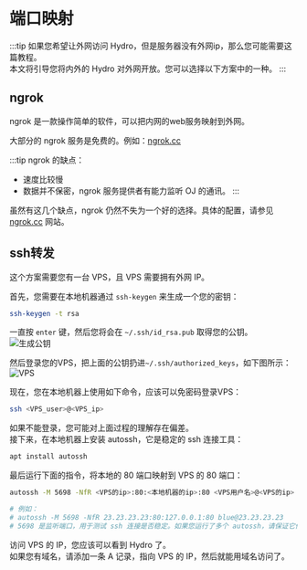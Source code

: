 # 端口映射

:::tip
如果您希望让外网访问 Hydro，但是服务器没有外网ip，那么您可能需要这篇教程。  
本文将引导您将内外的 Hydro 对外网开放。您可以选择以下方案中的一种。
:::

## ngrok

ngrok 是一款操作简单的软件，可以把内网的web服务映射到外网。

大部分的 ngrok 服务是免费的。例如：[ngrok.cc](https://www.ngrok.cc/)

:::tip
ngrok 的缺点：

- 速度比较慢
- 数据并不保密，ngrok 服务提供者有能力监听 OJ 的通讯。
:::

虽然有这几个缺点，ngrok 仍然不失为一个好的选择。具体的配置，请参见 [ngrok.cc](https://www.ngrok.cc/) 网站。

## ssh转发

这个方案需要您有一台 VPS，且 VPS 需要拥有外网 IP。

首先，您需要在本地机器通过 `ssh-keygen` 来生成一个您的密钥：

```bash
ssh-keygen -t rsa
```

一直按 `enter` 键，然后您将会在 `~/.ssh/id_rsa.pub` 取得您的公钥。  
![生成公钥](https://i.loli.net/2018/10/19/5bc992e392705.png)

然后登录您的VPS，把上面的公钥扔进`~/.ssh/authorized_keys`，如下图所示：  
![VPS](https://i.loli.net/2018/10/19/5bc992e3ad19b.png)

现在，您在本地机器上使用如下命令，应该可以免密码登录VPS：  

```sh
ssh <VPS_user>@<VPS_ip>  
```  

如果不能登录，您可能对上面过程的理解存在偏差。  
接下来，在本地机器上安装 autossh，它是稳定的 ssh 连接工具：  

```sh
apt install autossh
```

最后运行下面的指令，将本地的 80 端口映射到 VPS 的 80 端口：  

```sh
autossh -M 5698 -NfR <VPS的ip>:80:<本地机器的ip>:80 <VPS用户名>@<VPS的ip>  

# 例如：
# autossh -M 5698 -NfR 23.23.23.23:80:127.0.0.1:80 blue@23.23.23.23
# 5698 是监听端口，用于测试 ssh 连接是否稳定。如果您运行了多个 autossh，请保证它们的监听端口不同。
```

访问 VPS 的 IP，您应该可以看到 Hydro 了。  
如果您有域名，请添加一条 A 记录，指向 VPS 的 IP，然后就能用域名访问了。
